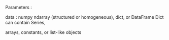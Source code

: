 Parameters :

data : numpy ndarray (structured or homogeneous), dict, or DataFrame Dict can contain Series, 

arrays, constants, or list-like objects
